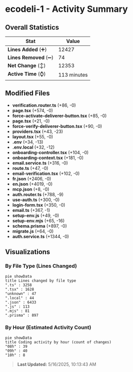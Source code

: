 # ecodeli-1 - Activity Summary 

## Overall Statistics

| Stat                   | Value                                                             |
| ---------------------- | ----------------------------------------------------------------- |
| **Lines Added** (➕)   | 12427                                          |
| **Lines Removed** (➖) | 74                                        |
| **Net Change** (↕)    | 12353                |
| **Active Time** (⌚)   | 113 minutes |


## Modified Files
- **verification.router.ts** (+86, -0)
- **page.tsx** (+574, -0)
- **force-activate-deliverer-button.tsx** (+85, -0)
- **page.tsx** (+21, -0)
- **force-verify-deliverer-button.tsx** (+90, -0)
- **providers.tsx** (+43, -23)
- **layout.tsx** (+55, -0)
- **.env** (+34, -13)
- **.env.local** (+32, -12)
- **onboarding-controller.tsx** (+104, -0)
- **onboarding-context.tsx** (+181, -0)
- **email.service.ts** (+316, -0)
- **route.ts** (+47, -0)
- **email-verification.tsx** (+102, -0)
- **fr.json** (+2406, -0)
- **en.json** (+4019, -0)
- **mcp.json** (+8, -0)
- **auth.router.ts** (+788, -9)
- **use-auth.ts** (+300, -0)
- **login-form.tsx** (+350, -0)
- **email.ts** (+367, -1)
- **setup-env.js** (+49, -0)
- **setup-env.mjs** (+65, -16)
- **schema.prisma** (+897, -0)
- **migrate.js** (+64, -0)
- **auth.service.ts** (+1344, -0)

## Visualizations

### By File Type (Lines Changed)

```mermaid
pie showData
title Lines changed by file type
".ts" : 3258
".tsx" : 1628
"unknown" : 47
".local" : 44
".json" : 6433
".js" : 113
".mjs" : 81
".prisma" : 897
```

### By Hour (Estimated Activity Count)

```mermaid
pie showData
title Coding activity by hour (count of changes)
"08h" : 39
"09h" : 40
"10h" : 8
```


> **Last Updated:** 5/16/2025, 10:13:43 AM